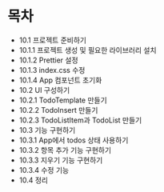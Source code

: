 # 목차
- 10.1 프로젝트 준비하기
- 10.1.1 프로젝트 생성 및 필요한 라이브러리 설치
- 10.1.2 Prettier 설정
- 10.1.3 index.css 수정
- 10.1.4 App 컴포넌트 초기화
- 10.2 UI 구성하기
- 10.2.1 TodoTemplate 만들기
- 10.2.2 TodoInsert 만들기
- 10.2.3 TodoListItem과 TodoList 만들기
- 10.3 기능 구현하기
- 10.3.1 App에서 todos 상태 사용하기
- 10.3.2 항목 추가 기능 구현하기
- 10.3.3 지우기 기능 구현하기
- 10.3.4 수정 기능
- 10.4 정리